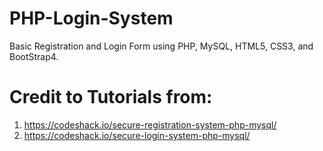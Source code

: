 # PHP-Login-System

Basic Registration and Login Form using PHP, MySQL, HTML5, CSS3, and BootStrap4.

# Credit to Tutorials from:
1. https://codeshack.io/secure-registration-system-php-mysql/
2. https://codeshack.io/secure-login-system-php-mysql/
